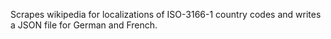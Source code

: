 Scrapes wikipedia for localizations of ISO-3166-1 country codes and writes a JSON file for German and French.